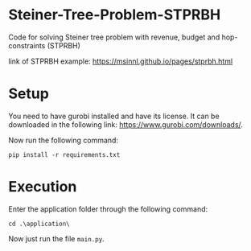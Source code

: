 # Steiner-Tree-Problem-STPRBH

Code for solving Steiner tree problem with revenue, budget and hop-constraints (STPRBH)

link of STPRBH example: https://msinnl.github.io/pages/stprbh.html

# Setup

You need to have gurobi installed and have its license. It can be downloaded in the following link: https://www.gurobi.com/downloads/.

Now run the following command:

```
pip install -r requirements.txt
```

# Execution

Enter the application folder through the following command:

```
cd .\application\
```

Now just run the file ``main.py``.